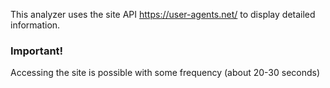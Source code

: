This analyzer uses the site API https://user-agents.net/ to display detailed information.

### Important!
Accessing the site is possible with some frequency (about 20-30 seconds)
